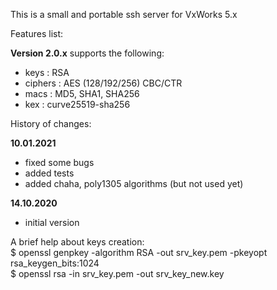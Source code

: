 <p>
 This is a small and portable ssh server for VxWorks 5.x
</p>
<p>Features list:</p>
<p>
 <b>Version 2.0.x</b> supports the following:
 <ul>
  <li>keys    : RSA</li>
  <li>ciphers : AES (128/192/256) CBC/CTR</li>
  <li>macs    : MD5, SHA1, SHA256</li>
  <li>kex     : curve25519-sha256</li>
  </ul>
</p>
<p>
 History of changes:
</p>
<p>
 <b>10.01.2021</b><br>
 <ul>
    <li>fixed some bugs</li>
    <li>added tests</li>
    <li>added chaha, poly1305 algorithms (but not used yet)</li>
 </ul>
</p>
<p>
 <b>14.10.2020</b>
 <ul>
  <li>initial version</li>
 </ul>
</p>
<p>
A brief help about keys creation:<br>
$ openssl genpkey -algorithm RSA -out srv_key.pem -pkeyopt rsa_keygen_bits:1024 <br>
$ openssl rsa -in srv_key.pem -out srv_key_new.key <br>
</p>
